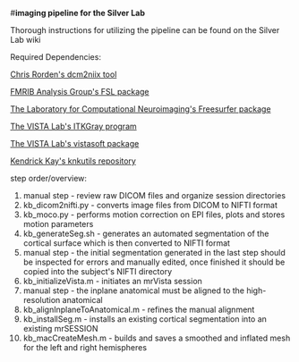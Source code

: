 #**imaging pipeline for the Silver Lab**

Thorough instructions for utilizing the pipeline can be found on the Silver Lab wiki

Required Dependencies:

[Chris Rorden's dcm2niix tool](https://github.com/neurolabusc/dcm2niix/tree/master/osx_binary)

[FMRIB Analysis Group's FSL package](http://fsl.fmrib.ox.ac.uk/fsl/fslwiki/FslInstallation)

[The Laboratory for Computational Neuroimaging's Freesurfer package](https://surfer.nmr.mgh.harvard.edu/fswiki/DownloadAndInstall)

[The VISTA Lab's ITKGray program](http://web.stanford.edu/group/vista/cgi-bin/wiki/index.php/ITKGray_Install)

[The VISTA Lab's vistasoft package](https://github.com/vistalab/vistasoft)

[Kendrick Kay's knkutils repository](https://github.com/kendrickkay/knkutils)

step order/overview:

1. manual step - review raw DICOM files and organize session directories 
2. kb_dicom2nifti.py - converts image files from DICOM to NIFTI format 
3. kb_moco.py - performs motion correction on EPI files, plots and stores motion parameters 
4. kb_generateSeg.sh - generates an automated segmentation of the cortical surface which is then converted to NIFTI format     
5. manual step - the initial segmentation generated in the last step should be inspected for errors and manually edited, once finished it should be copied into the subject's NIFTI directory 
6. kb_initializeVista.m - initiates an mrVista session 
7. manual step - the inplane anatomical must be aligned to the high-resolution anatomical 
8. kb_alignInplaneToAnatomical.m - refines the manual alignment 
9. kb_installSeg.m - installs an existing cortical segmentation into an existing mrSESSION 
10. kb_macCreateMesh.m - builds and saves a smoothed and inflated mesh for the left and right hemispheres


